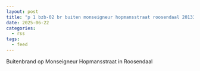 ```yaml
---
layout: post
title: "p 1 bzb-02 br buiten monseigneur hopmansstraat roosendaal 201331"
date: 2025-06-22
categories: 
  - rss
tags: 
  - feed
---
```


Buitenbrand op Monseigneur Hopmansstraat in Roosendaal

